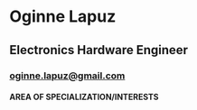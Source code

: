 # Oginne Lapuz
## Electronics Hardware Engineer
### oginne.lapuz@gmail.com

#### AREA OF SPECIALIZATION/INTERESTS
